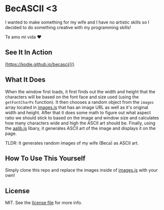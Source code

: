 # BecASCII <3

I wanted to make something for my wife and I have no artistic skills so I decided to do something creative with my programming skills!

Te amo mi vida :heart:

## See It In Action

[https://kodie.github.io/becascii]()

## What It Does

When the window first loads, it first finds out the width and height that the characters will be based on the font face and size used (using the `getFontCharPx` function). It then chooses a random object from the `images` array located in [images.js]() that has an image URL as well as it's original width and height. After that it does some math to figure out what aspect ratio we should stick to based on the image and window size and calculates how many characters wide and high the ASCII art should be. Finally, using the [aalib.js](https://github.com/mir3z/aalib.js) libary, it generates ASCII art of the image and displays it on the page.

TLDR: It generates random images of my wife (Beca) as ASCII art.

## How To Use This Yourself

Simply clone this repo and replace the images inside of [images.js](images.js) with your own!

## License
MIT. See the [license file](license.md) for more info.
